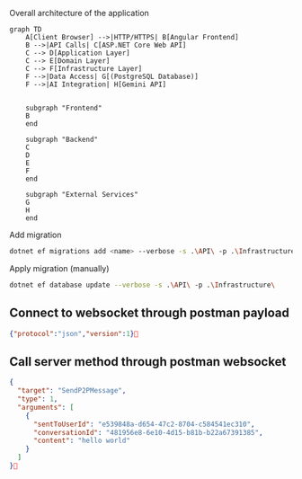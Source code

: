 ﻿Overall architecture of the application
```mermaid
graph TD
    A[Client Browser] -->|HTTP/HTTPS| B[Angular Frontend]
    B -->|API Calls| C[ASP.NET Core Web API]
    C --> D[Application Layer]
    C --> E[Domain Layer]
    C --> F[Infrastructure Layer]
    F -->|Data Access| G[(PostgreSQL Database)]
    F -->|AI Integration| H[Gemini API]
    
    
    subgraph "Frontend"
    B
    end
    
    subgraph "Backend"
    C
    D
    E
    F
    end
    
    subgraph "External Services"
    G
    H
    end
```

Add migration
```bash
dotnet ef migrations add <name> --verbose -s .\API\ -p .\Infrastructure\
````

Apply migration (manually)
```bash
dotnet ef database update --verbose -s .\API\ -p .\Infrastructure\
```

## Connect to websocket through postman payload
```json
{"protocol":"json","version":1}
```

## Call server method through postman websocket
```json
{
  "target": "SendP2PMessage",
  "type": 1,
  "arguments": [
    {
      "sentToUserId": "e539848a-d654-47c2-8704-c584541ec310",
      "conversationId": "481956e8-6e10-4d15-b81b-b22a67391385",
      "content": "hello world"
    }
  ]
}
```
